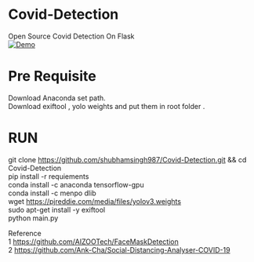   
# Covid-Detection
Open Source Covid Detection On Flask<br>
[![Demo](https://i.imgur.com/qgfdm01.png)](https://www.youtube.com/watch?v=n-ejSFll6aQ)<br>

# Pre Requisite
Download Anaconda set path.<br>
Download exiftool , yolo weights and put them in root folder .<br>

# RUN
 git clone https://github.com/shubhamsingh987/Covid-Detection.git && cd Covid-Detection<br>
 pip install -r requiements<br>
 conda install -c anaconda tensorflow-gpu<br>
 conda install -c menpo dlib<br>
 wget https://pjreddie.com/media/files/yolov3.weights <br>
 sudo apt-get install -y exiftool <br>
 python main.py<br>

Reference <br>
1 https://github.com/AIZOOTech/FaceMaskDetection <br>
2 https://github.com/Ank-Cha/Social-Distancing-Analyser-COVID-19 <br>
